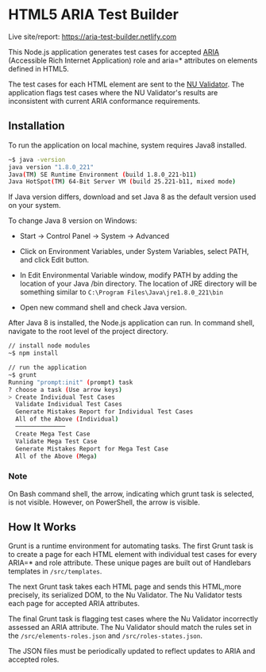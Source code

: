# HTML5 ARIA Test Builder

Live site/report: https://aria-test-builder.netlify.com

This Node.js application generates test cases for accepted [ARIA][aria] (Accessible Rich Internet Application) role and aria=* attributes on elements defined in HTML5.

The test cases for each HTML element are sent to the [NU Validator][nuvalidator]. The application flags test cases where the NU Validator's results are inconsistent with current ARIA conformance requirements. 

## Installation
To run the application on local machine, system requires Java8 installed.

```sh
~$ java -version
java version "1.8.0_221"
Java(TM) SE Runtime Environment (build 1.8.0_221-b11)
Java HotSpot(TM) 64-Bit Server VM (build 25.221-b11, mixed mode)
```

If Java version differs, download and set Java 8 as the default version used on your system.

To change Java 8 version on Windows: 

* Start -> Control Panel -> System -> Advanced

* Click on Environment Variables, under System Variables, select PATH, and click Edit button.

* In Edit Environmental Variable window, modify PATH by adding the location of your Java /bin directory. The location of JRE directory will be something similar to `C:\Program Files\Java\jre1.8.0_221\bin`

* Open new command shell and check Java version.

After Java 8 is installed, the Node.js application can run. In command shell, navigate to the root level of the project directory.

```sh
// install node modules
~$ npm install

// run the application
~$ grunt
Running "prompt:init" (prompt) task
? choose a task (Use arrow keys)
> Create Individual Test Cases
  Validate Individual Test Cases
  Generate Mistakes Report for Individual Test Cases
  All of the Above (Individual)
  ──────────────
  Create Mega Test Case
  Validate Mega Test Case
  Generate Mistakes Report for Mega Test Case
  All of the Above (Mega)
```

### Note
On Bash command shell, the arrow, indicating which grunt task is selected, is not visible. However, on PowerShell, the arrow is visible.


## How It Works

Grunt is a runtime environment for automating tasks. The first Grunt task is to create a page for each HTML element with individual test cases for every ARIA=* and role attribute. These unique pages are built out of Handlebars templates in `/src/templates`.

The next Grunt task takes each HTML page and sends this HTML,more precisely, its serialized DOM, to the Nu Validator. The Nu Validator tests each page for accepted ARIA attributes.

The final Grunt task is flagging test cases where the Nu Validator incorrectly assessed an ARIA attribute. The Nu Validator should match the rules set in the `/src/elements-roles.json` and `/src/roles-states.json`.

The JSON files must be periodically updated to reflect updates to ARIA and accepted roles.

[aria]: https://www.w3.org/TR/html-aria/
[nuvalidator]: https://validator.w3.org/nu/
[livesite]: https://aria-test-builder.netlify.com


